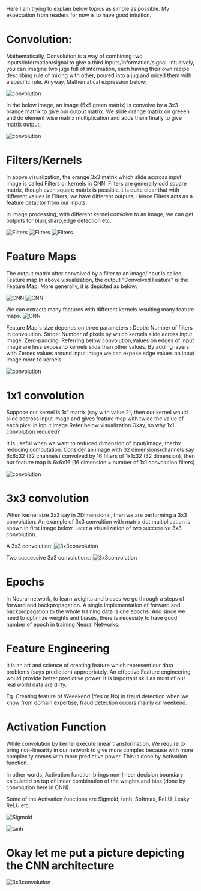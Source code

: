

Here I am trying to explain below topics as simple as possible. My expectation from readers for now is to have good intuition.

# Convolution: 

Mathematically, Convolution is a way of combining two inputs/information/signal to give a third inputs/information/signal. Intuitively, you can imagine two jugs full of information, each having their own recipe describing rule of mixing with other, poured into a jug and mixed them with a specific rule. Anyway, Mathematical expression below:

![convolution](https://www.superdatascience.com/wp-content/uploads/2018/08/Convolutional_Neural_Networks_CNN_Step1_Img1.png)

In the below image, an image (5x5 green matrix) is convolve by a 3x3 orange matrix to give our output matrix. We slide orange matrix on greeen and do element wise matrix multiplication and adds them finally to give matrix output.


![convolution](http://deeplearning.stanford.edu/wiki/images/6/6c/Convolution_schematic.gif)


# Filters/Kernels

In above visualization, the orange 3x3 matrix which slide accross input image is called Filters or kernels in CNN. Filters are generally odd square matrix, though even square matrix is possible.It is quite clear that with different values in Filters, we 
have different outputs, Hence Filters acts as a feature detactor from our inputs.  

In image processing, with different kernel convolve to an image, we can get outputs for blurr,sharp,edge detection etc.

![Filters](https://www.superdatascience.com/wp-content/uploads/2018/08/Convolutional_Neural_Networks_CNN_Step1_Img6.png)
![Filters](https://www.superdatascience.com/wp-content/uploads/2018/08/Convolutional_Neural_Networks_CNN_Step1_Img7.png)
![Filters](https://www.superdatascience.com/wp-content/uploads/2018/08/Convolutional_Neural_Networks_CNN_Step1_Img8.png)


# Feature Maps

The output matrix after convolved by a filter to an image/input is called Feature map.In above visualization, the output "Convolved Feature" is the Feature Map. More generally, it is depicted as below:

![CNN](https://www.superdatascience.com/wp-content/uploads/2018/08/Convolutional_Neural_Networks_CNN_Step1_Img3.png)
![CNN](https://www.superdatascience.com/wp-content/uploads/2018/08/Convolutional_Neural_Networks_CNN_Step1_Img4.png)


We can extracts many features with different kernels resulting many feature maps.
![CNN](https://www.superdatascience.com/wp-content/uploads/2018/08/Convolutional_Neural_Networks_CNN_Step1_Img5.png)


Feature Map`s size depends on three parameters :
    Depth: Number of filters in convolution.
    Stride: Number of pixels by which kernels slide across input image.
    Zero-padding: Referring below convolution,Values on edges of input image are less expose to kernels slide than other values.     By adding layers with Zeroes values around input image,we can expose edge values on input image more to kernels.

![convolution](http://deeplearning.stanford.edu/wiki/images/6/6c/Convolution_schematic.gif)

# 1x1 convolution

Suppose our kernel is 1x1 matrix (say with value 2), then our kernel would slide accross input image and gives feature map with twice the value of each pixel in input image.Refer below visualization.Okay, so why 1x1 convolution required? 

It is useful when we want to reduced dimension of input/image, therby reducing computation. Consider an image with 32 dimensions/channels say 6x6x32 (32 channels) convolved by 16 filters of 1x1x32 (32 dimension), then our feature map is 6x6x16 (16 dimension = number of 1x1 convolution filters)

![convolution](https://raw.githubusercontent.com/iamaaditya/iamaaditya.github.io/master/images/conv_arithmetic/full_padding_no_strides_transposed_small.gif)

# 3x3 convolution

When kernel size 3x3 say in 2Dimensional, then we are performing a 3x3 convolution. An example of 3x3 convultion with matrix dot multiplication is shown in first image below. Later a visualization of two successive 3x3 convolution.

A 3x3 convolution:
![3x3convolution](https://i.stack.imgur.com/NU7y2.png)

Two successive 3x3 convulutions:
![3x3convolution](https://i.stack.imgur.com/5tp2P.png)

# Epochs

In Neural network, to learn weights and biases we go through a steps of forward and backpropagation. A single implementation of forward and backpropagation to the whole training data is one epochs. And since we need to optimize weights and biases, there is necessity to have good number of epoch in training Neural Networks.

# Feature Engineering

It is an art and science of creating feature which represent our data problems (says prediction) appropriately. An effective Feature engineering would provide better predictive power. It is important skill as most of our real world data are dirty.

Eg. Creating feature of Weeekend (Yes or No) in fraud detection when we know from domain expertise, fraud detection occurs mainly on weekend.

# Activation Function 

While convolution by kernel execute linear transformation, We require to bring non-linearity in our network to give more complex because with more complexity comes with more predictive power. This is done by Activation function. 

In other words, Activation function brings non-linear decision boundary calculated on top of linear combination of the weights and bias (done by convolution here in CNN).

Some of the Activation functions are Sigmoid, tanh, Softmax, ReLU, Leaky ReLU etc. 


![Sigmoid](http://ufldl.stanford.edu/wiki/images/c/ca/Sigmoid_Function.png)

![tanh](http://ufldl.stanford.edu/wiki/images/a/aa/Tanh_Function.png)


# Okay let me put a picture depicting the CNN architecture

![3x3convolution](http://www.wildml.com/wp-content/uploads/2015/11/Screen-Shot-2015-11-07-at-7.26.20-AM.png)
